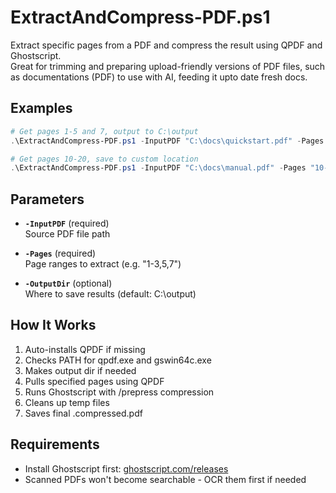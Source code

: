 

# ExtractAndCompress-PDF.ps1

Extract specific pages from a PDF and compress the result using QPDF and Ghostscript.  
Great for trimming and preparing upload-friendly versions of PDF files, such as documentations (PDF) to use with AI, feeding it upto date fresh docs.

## Examples

```powershell
# Get pages 1-5 and 7, output to C:\output
.\ExtractAndCompress-PDF.ps1 -InputPDF "C:\docs\quickstart.pdf" -Pages "1-5,7"

# Get pages 10-20, save to custom location
.\ExtractAndCompress-PDF.ps1 -InputPDF "C:\docs\manual.pdf" -Pages "10-20" -OutputDir "D:\pdfs"
```

## Parameters

- **`-InputPDF`** (required)  
  Source PDF file path

- **`-Pages`** (required)  
  Page ranges to extract (e.g. "1-3,5,7")

- **`-OutputDir`** (optional)  
  Where to save results (default: C:\output)

## How It Works

1. Auto-installs QPDF if missing
2. Checks PATH for qpdf.exe and gswin64c.exe
3. Makes output dir if needed
4. Pulls specified pages using QPDF
5. Runs Ghostscript with /prepress compression
6. Cleans up temp files
7. Saves final <filename>.compressed.pdf

## Requirements

- Install Ghostscript first: [ghostscript.com/releases](https://www.ghostscript.com/releases/)
- Scanned PDFs won't become searchable - OCR them first if needed
```